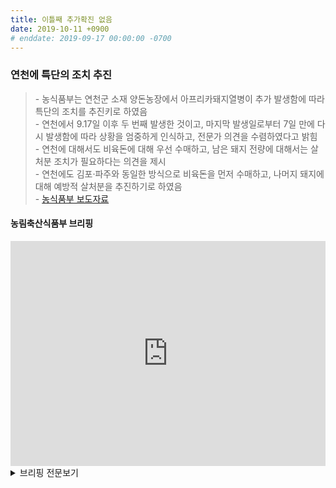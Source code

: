 ```yaml
---
title: 이틀째 추가확진 없음
date: 2019-10-11 +0900
# enddate: 2019-09-17 00:00:00 -0700
---
```

### 연천에 특단의 조치 추진
> \- 농식품부는 연천군 소재 양돈농장에서 아프리카돼지열병이 추가 발생함에 따라 특단의 조치를 추진키로 하였음  
> \- 연천에서 9.17일 이후 두 번째 발생한 것이고, 마지막 발생일로부터 7일 만에 다시 발생함에 따라 상황을 엄중하게 인식하고, 전문가 의견을 수렴하였다고 밝힘  
> \- 연천에 대해서도 비육돈에 대해 우선 수매하고, 남은 돼지 전량에 대해서는 살처분 조치가 필요하다는 의견을 제시  
> \- 연천에도 김포‧파주와 동일한 방식으로 비육돈을 먼저 수매하고, 나머지 돼지에 대해 예방적 살처분을 추진하기로 하였음  
> \- [농식품부 보도자료](http://www.mafra.go.kr/FMD-AI/2095/subview.do?enc=Zm5jdDF8QEB8JTJGYmJzJTJGRk1ELUFJJTJGMzU0JTJGMzIxNjM5JTJGYXJ0Y2xWaWV3LmRvJTNGcmdzRW5kZGVTdHIlM0QlMjZiYnNPcGVuV3JkU2VxJTNEJTI2cGFnZSUzRDElMjZyb3clM0QxMCUyNnBhc3N3b3JkJTNEJTI2cmdzQmduZGVTdHIlM0QlMjZiYnNDbFNlcSUzRCUyNnNyY2hDb2x1bW4lM0QlMjZpc1ZpZXdNaW5lJTNEZmFsc2UlMjZzcmNoV3JkJTNEJTI2)  

#### 농림축산식품부 브리핑
<iframe width="100%" height="360" src="https://www.youtube.com/embed/5fsq8XsO_tM" frameborder="0" allow="accelerometer; autoplay; encrypted-media; gyroscope; picture-in-picture" allowfullscreen></iframe>

<details>
<summary>브리핑 전문보기</summary>
<div markdown="1">

(오순민 방역정책국장)

아프리카돼지열병 방역 추진사항 말씀드리겠습니다. 신고현황입니다. 어제는 아프리카돼지열병 의심축 신고가 없었습니다. 9월 16일 파주에서 처음 발생한 이후, 10월 9일 연천 14차 발생으로 현재까지 4개 시군에서 총 14건이 발생하였습니다. 14차 발생한 연천농장에 대해서는 발생농장과 가족농, 3 km 이내에 있는 3 농장을 포함한 전체 가축의 살처분이 완료되었습니다. 그리고 파주, 연천, 김포의 수매와 살처분이 계속 진행되겠습니다. 파주와 김포시 전체 잔여돼지와 연천군 발생농장 10 km 이내 잔여 돼지에 대한 수매와 예방적 살처분이 진행되고 있습니다. 수매 신청은 어제까지 전체 96개 농장 중 90개 농장의 수매신청이 완료되었으며, 파주는 31개 농장에 대한 수매와 20개 농장에 대한 예방적 살처분이 진행되고 있습니다. 김포의 경우는 6개 농장에 대한 수매와 8개 농장의 살처분이 진행되고 있습니다. 연천은 현재 3개 농장에 대한 수매가 진행되고 있습니다. 수매는 신청농가별 순차적으로 진행되며 수매가 완료되는 농장 순위로 예방적 살처분이 진행되겠습니다. 

주요 방역조치 추진사항입니다. 연천군 10월 9일 발생 시점부터 완충지역에서 발생지역으로 분류하여 차량이동통제 등 집중관리를 하고 있습니다. 또한 연천에 대하여 일시이동중지명령이 11일 23시 10분까지 48시간 발령되어 연천군의 축산차량이동을 제한하나 수매, 도축차량에 대해서는 제한적으로 이동을 허용하고 있습니다. 발생지역 주변을 완충지역으로 지정하여 다음과 같은 강화된 방역 조치를 취하고 있습니다. 발생지역과 남부지역을 연결하는 주요 도로에 통제초소를 설치해서 운영하고 등록차량은 완충지역내에서만 운행토록하고 사료차량은 하치장에서 사료를 하역하고 농장출입을 금지하게됩니다. 축산차량 뿐만이 아니라 자재차량 등 모든 차량의 농장출입을 통제하게 됩니다. 발생지역과 완충지역 간 경계지점 주요 도로와 주요 하천 등을 매일 2회에서 6회 집중 소독하여 전파 가능성을 차단하고 있습니다. 아프리카돼지열병의 조기발견과 선제적인 확산차단, 농장주의 경각심 재고를 위하여 모든 양돈농장에 대하여 3주간 매주 정밀검사를 실시하게됩니다. 

향후 추진계획입니다. 강원북부 권역 화천, 양구, 인제, 고성 4개 시군에 대한 방역조치를 10월 13일 0시부터 다음과 같이 강화할 계획입니다. 도축, 사료, 분뇨 등 축산관련 차량은 등록 후 지정시설만 이용토록 통제가 됩니다. 모든 농장에 대해 3주간 매주 정밀검사를 실시하고 농장별 울타리 설치상태를 점검하며 기피제를 추가 살포하게 됩니다. 발생지역 농장에 대한 매몰과 잔존물 처리 완료시 까지는 공동방제단과 지자체, 소독차량을 활용하여 매일 2회 이상 집중 소독하고 매몰지 관리등 후속조치를 철저히 진행합니다. 전국 돼지 도축장에 대한 월 1회 정기적으로 환경검사를 실시하게 됩니다. 농장단위 방역강화를 위해 농가가 방역수칙을 준수하도록, 축산단체, 축협 등 협력하여 전화, 문자, SNS 등을 활용하여 적극 홍보가 실시될 예정입니다. 이상입니다.

</div>
</details>

